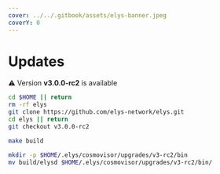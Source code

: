 ```yaml
---
cover: ../../.gitbook/assets/elys-banner.jpeg
coverY: 0
---
```


# Updates

⚠️ Version **v3.0.0-rc2** is available

```bash
cd $HOME || return
rm -rf elys
git clone https://github.com/elys-network/elys.git
cd elys || return
git checkout v3.0.0-rc2

make build

mkdir -p $HOME/.elys/cosmovisor/upgrades/v3-rc2/bin
mv build/elysd $HOME/.elys/cosmovisor/upgrades/v3-rc2/bin/
```
